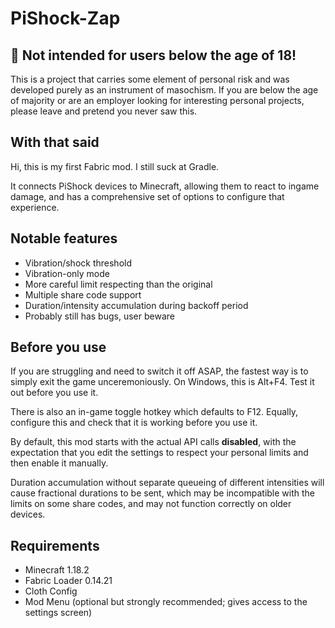 # PiShock-Zap

## 🔞 Not intended for users below the age of 18!

This is a project that carries some element of personal risk and was developed
purely as an instrument of masochism. If you are below the age of majority or
are an employer looking for interesting personal projects, please leave and
pretend you never saw this.

## With that said

Hi, this is my first Fabric mod. I still suck at Gradle.

It connects PiShock devices to Minecraft, allowing them to react to ingame
damage, and has a comprehensive set of options to configure that experience.

## Notable features

- Vibration/shock threshold
- Vibration-only mode
- More careful limit respecting than the original
- Multiple share code support
- Duration/intensity accumulation during backoff period
- Probably still has bugs, user beware

## Before you use

If you are struggling and need to switch it off ASAP, the fastest way is to
simply exit the game unceremoniously. On Windows, this is Alt+F4. Test it out
before you use it.

There is also an in-game toggle hotkey which defaults to F12. Equally, configure
this and check that it is working before you use it.

By default, this mod starts with the actual API calls **disabled**, with the
expectation that you edit the settings to respect your personal limits and then
enable it manually.

Duration accumulation without separate queueing of different intensities will
cause fractional durations to be sent, which may be incompatible with the
limits on some share codes, and may not function correctly on older devices.

## Requirements

- Minecraft 1.18.2
- Fabric Loader 0.14.21
- Cloth Config
- Mod Menu (optional but strongly recommended; gives access to the settings
  screen)
